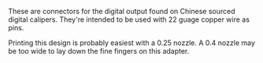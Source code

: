 These are connectors for the digital output found on Chinese sourced digital calipers. They're intended to be used with 22 guage copper wire as pins.

Printing this design is probably easiest with a 0.25 nozzle. A 0.4 nozzle may be too wide to lay down the fine fingers on this adapter.
